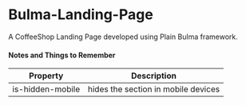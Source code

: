 # Bulma-Landing-Page
A CoffeeShop Landing Page developed using Plain Bulma framework.

#### Notes and Things to Remember

Property | Description
--------------|------------------
is-hidden-mobile  | hides the section in mobile devices